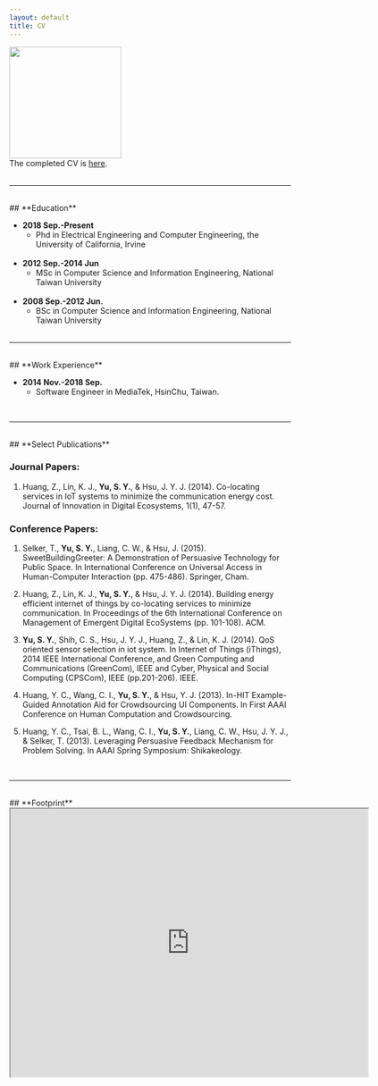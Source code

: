 ```yaml
---
layout: default
title: CV
---
```


<img src="{{ site.url }}/assets/img/profile.jpg" style="width:200px"/><br>
The completed CV is <a href="{{ site.url }}/assets/pdf/Shih-Yuan-Resume-School.pdf" class="download" title="Download CV as PDF">here</a>.
<br><br>

----
<br>
## **Education**

- **2018 Sep.-Present**
	+ Phd in Electrical Engineering and Computer Engineering, the University of California, Irvine
	<br><br>
- **2012 Sep.-2014 Jun**
	+ MSc in Computer Science and Information Engineering, National Taiwan University
	<br><br>
- **2008 Sep.-2012 Jun.**
	+ BSc in Computer Science and Information Engineering, National Taiwan University
	<br><br>


----
<br>
## **Work Experience**

- **2014 Nov.-2018 Sep.**
	+ Software Engineer in MediaTek, HsinChu, Taiwan.
	
<br>

----
<br>
## **Select Publications**

### Journal Papers:
1. Huang, Z., Lin, K. J., **Yu, S. Y.**, & Hsu, J. Y. J. (2014). Co-locating services in IoT systems to
minimize the communication energy cost. Journal of Innovation in Digital Ecosystems, 1(1),
47-57.

### Conference Papers:

1. Selker, T., **Yu, S. Y.**, Liang, C. W., & Hsu, J. (2015). SweetBuildingGreeter: A Demonstration of Persuasive Technology for Public Space. In International Conference on Universal Access in
Human-Computer Interaction (pp. 475-486). Springer, Cham.

2. Huang, Z., Lin, K. J., **Yu, S. Y.**, & Hsu, J. Y. J. (2014). Building energy efficient internet of things by co-locating services to minimize communication. In Proceedings of the 6th International Conference on Management of Emergent Digital EcoSystems (pp. 101-108). ACM.

3. **Yu, S. Y.**, Shih, C. S., Hsu, J. Y. J., Huang, Z., & Lin, K. J. (2014). QoS oriented sensor selection in iot system. In Internet of Things (iThings), 2014 IEEE International Conference, and Green Computing and Communications (GreenCom), IEEE and Cyber, Physical and Social Computing (CPSCom), IEEE (pp.201-206). IEEE.

4. Huang, Y. C., Wang, C. I., **Yu, S. Y.**, & Hsu, Y. J. (2013). In-HIT Example-Guided Annotation Aid for Crowdsourcing UI Components. In First AAAI Conference on Human Computation and Crowdsourcing.

5. Huang, Y. C., Tsai, B. L., Wang, C. I., **Yu, S. Y.**, Liang, C. W., Hsu, J. Y. J., & Selker, T. (2013). Leveraging Persuasive Feedback Mechanism for Problem Solving. In AAAI Spring Symposium: Shikakeology.

<br>

----
<br>
## **Footprint**
<iframe src="https://www.google.com/maps/d/embed?mid=138UKJBzFlU-MIrZIST4goHqqP6I" width="640" height="480"></iframe>
<br>

